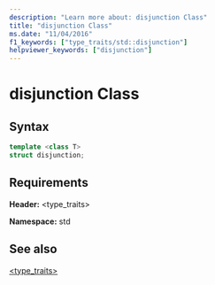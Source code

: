 ```yaml
---
description: "Learn more about: disjunction Class"
title: "disjunction Class"
ms.date: "11/04/2016"
f1_keywords: ["type_traits/std::disjunction"]
helpviewer_keywords: ["disjunction"]
---
```

# disjunction Class

## Syntax

```cpp
template <class T>
struct disjunction;
```

## Requirements

**Header:** \<type_traits>

**Namespace:** std

## See also

[<type_traits>](../standard-library/type-traits.md)
